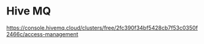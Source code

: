 # Hive MQ

https://console.hivemq.cloud/clusters/free/2fc390f34bf5428cb7f53c0350f2466c/access-management
